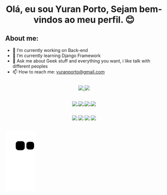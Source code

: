 # <div align="center">Olá, eu sou Yuran Porto, Sejam bem-vindos ao meu perfil. 😊</div>

## About me:
- 🔭 I’m currently working on Back-end
- 🌱 I’m currently learning Django Framework
- 💬 Ask me about Geek stuff and everything you want, i like talk with different peoples
- 📫 How to reach me: yuranporto@gmail.com

##

<div align="center">
  <a href="https://www.linkedin.com/in/yuran-porto/">
  <img height="150em" src="https://github-readme-stats.vercel.app/api?username=yuranporto&show_icons=true&theme=material-palenight&include_all_commits=true&count_private=true"/>
  <img height="150em" src="https://github-readme-stats.vercel.app/api/top-langs/?username=YuranPorto&layout=compact&langs_count=7&theme=material-palenight&include_all_commits=true&count_private=true"/>
</div>

  ##
  
  <div align="center">
    <img align="center" width="60" hegth="60" src="https://cdn.jsdelivr.net/gh/devicons/devicon/icons/python/python-original-wordmark.svg">
    <img align="center" width="60" hegth="60" src="https://cdn.jsdelivr.net/gh/devicons/devicon/icons/django/django-plain.svg">
    <img align="center" width="60" hegth="60" src="https://cdn.jsdelivr.net/gh/devicons/devicon/icons/html5/html5-original-wordmark.svg">
    <img align="center" width="60" hegth="60" src="https://cdn.jsdelivr.net/gh/devicons/devicon/icons/css3/css3-original-wordmark.svg">
  </div>
  
  ##
  
  <div align="center">
  <a href="https://www.instagram.com/yuran_shinigame/" target="_blank"><img src="https://img.shields.io/badge/-Instagram-%23E4405F?style=for-the-badge&logo=instagram&logoColor=white" target="_blank"></a>
  <a href="https://www.linkedin.com/in/yuran-porto" target="_blank"><img src="https://img.shields.io/badge/-LinkedIn-%230077B5?style=for-the-badge&logo=linkedin&logoColor=white" target="_blank"></a>
  <a href = "mailto:yuranporto@gmail.com"><img src="https://img.shields.io/badge/-Gmail-%23333?style=for-the-badge&logo=gmail&logoColor=white" target="_blank"></a>
  <a href="https://wa.me/5512982096857" target="_blank"><img src="https://img.shields.io/badge/WhatsApp-25D366?style=for-the-badge&logo=whatsapp&logoColor=white" target="_blank"></a>
    
  </div>
  
  ##
  
  ![snake gif](https://github.com/yuranporto/YuranPorto/blob/output/github-contribution-grid-snake.svg)
  
